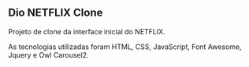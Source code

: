 ## Dio NETFLIX Clone

Projeto de clone da interface inicial do NETFLIX.

As tecnologias utilizadas foram HTML, CSS, JavaScript, Font Awesome, Jquery e Owl Carousel2.
